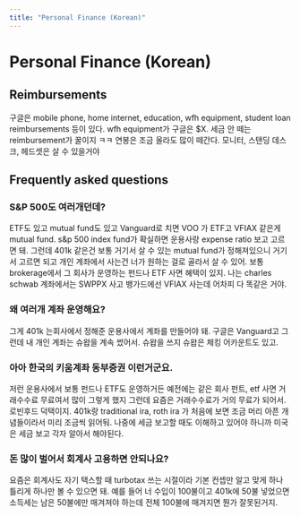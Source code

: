 ```yaml
---
title: "Personal Finance (Korean)"
---
```


# Personal Finance (Korean)
## Reimbursements
구글은 mobile phone, home internet, education, wfh equipment, student loan reimbursements 등이 있다. wfh equipment가 구글은 $X. 세금 안 떼는 reimbursement가 꿀이지 ㅋㅋ 연봉은 조금 올라도 많이 떼간다. 모니터, 스탠딩 데스크, 헤드셋은 살 수 있을거야

## Frequently asked questions
### S&P 500도 여러개던데?
ETF도 있고 mutual fund도 있고 Vanguard로 치면 VOO 가 ETF고 VFIAX 같은게 mutual fund. s&p 500 index fund가 확실하면 운용사랑 expense ratio 보고 고르면 돼. 그런데 401k 같은건 보통 거기서 살 수 있는 mutual fund가 정해져있으니 거기서 고르면 되고 개인 계좌에서 사는건 너가 원하는 걸로 골라서 살 수 있어. 보통 brokerage에서 그 회사가 운영하는 펀드나 ETF 사면 혜택이 있지. 나는 charles schwab 계좌에서는 SWPPX 사고 뱅가드에선 VFIAX 사는데 어차피 다 똑같은 거야.

### 왜 여러개 계좌 운영해요?
그게 401k 는회사에서 정해준 운용사에서 계좌를 만들어야 돼. 구글은 Vanguard고 그런데 내 개인 계좌는 슈왑을 계속 썼어서. 슈왑을 쓰지 슈왑은 체킹 어카운트도 있고.

### 아아 한국의 키움계좌 동부증권 이런거군요.
저런 운용사에서 보통 펀드나 ETF도 운영하거든 예전에는 같은 회사 펀트, etf 사면 거래수수료 무료여서 많이 그렇게 했지 그런데 요즘은 거래수수료가 거의 무료가 되어서. 로빈후드 덕택이지.
401k랑 traditional ira, roth ira 가 처음에 보면 조금 머리 아픈 개념들이라서 미리 조금씩 읽어둬. 나중에 세금 보고할 때도 이해하고 있어야 하니까 미국은 세금 보고 각자 알아서 해야된다.

### 돈 많이 벌어서 회계사 고용하면 안되나요?
요즘은 회계사도 자기 택스할 때 turbotax 쓰는 시절이라 기본 컨셉만 알고 맞게 하나 틀리게 하나만 볼 수 있으면 돼. 예를 들어 너 수입이 100불이고 401k에 50불 넣었으면 소득세는 남은 50불에만 매겨져야 하는데 전체 100불에 매겨지면 뭔가 잘못된거지.

